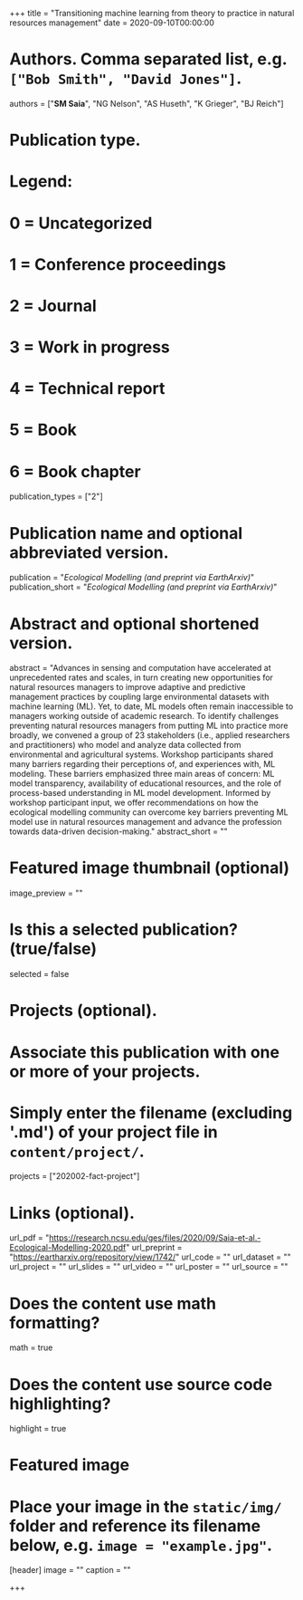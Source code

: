 +++
title = "Transitioning machine learning from theory to practice in natural resources management"
date = 2020-09-10T00:00:00

# Authors. Comma separated list, e.g. `["Bob Smith", "David Jones"]`.
authors = ["**SM Saia**", "NG Nelson", "AS Huseth", "K Grieger", "BJ Reich"]

# Publication type.
# Legend:
# 0 = Uncategorized
# 1 = Conference proceedings
# 2 = Journal
# 3 = Work in progress
# 4 = Technical report
# 5 = Book
# 6 = Book chapter
publication_types = ["2"]

# Publication name and optional abbreviated version.
publication = "*Ecological Modelling (and preprint via EarthArxiv)*"
publication_short = "*Ecological Modelling (and preprint via EarthArxiv)*"

# Abstract and optional shortened version.
abstract = "Advances in sensing and computation have accelerated at unprecedented rates and scales, in turn creating new opportunities for natural resources managers to improve adaptive and predictive management practices by coupling large environmental datasets with machine learning (ML). Yet, to date, ML models often remain inaccessible to managers working outside of academic research. To identify challenges preventing natural resources managers from putting ML into practice more broadly, we convened a group of 23 stakeholders (i.e., applied researchers and practitioners) who model and analyze data collected from environmental and agricultural systems. Workshop participants shared many barriers regarding their perceptions of, and experiences with, ML modeling. These barriers emphasized three main areas of concern: ML model transparency, availability of educational resources, and the role of process-based understanding in ML model development. Informed by workshop participant input, we offer recommendations on how the ecological modelling community can overcome key barriers preventing ML model use in natural resources management and advance the profession towards data-driven decision-making."
abstract_short = ""

# Featured image thumbnail (optional)
image_preview = ""

# Is this a selected publication? (true/false)
selected = false

# Projects (optional).
#   Associate this publication with one or more of your projects.
#   Simply enter the filename (excluding '.md') of your project file in `content/project/`.
projects = ["202002-fact-project"]

# Links (optional).
url_pdf = "https://research.ncsu.edu/ges/files/2020/09/Saia-et-al.-Ecological-Modelling-2020.pdf"
url_preprint = "https://eartharxiv.org/repository/view/1742/"
url_code = ""
url_dataset = ""
url_project = ""
url_slides = ""
url_video = ""
url_poster = ""
url_source = ""

# Does the content use math formatting?
math = true

# Does the content use source code highlighting?
highlight = true

# Featured image
# Place your image in the `static/img/` folder and reference its filename below, e.g. `image = "example.jpg"`.
[header]
image = ""
caption = ""

+++